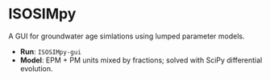 # ISOSIMpy

A GUI for groundwater age simlations using lumped parameter models.

- **Run**: `ISOSIMpy-gui`
- **Model**: EPM + PM units mixed by fractions; solved with SciPy differential evolution.